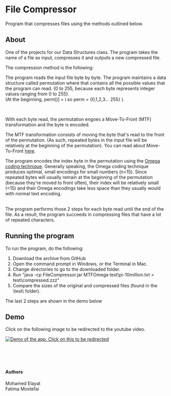 # File Compressor

Program that compresses files using the methods outlined below.
&nbsp;
&nbsp;
&nbsp;  

## About

One of the projects for our Data Structures class. The program takes the name of a file as input, compresses it 
and outputs a new compressed file.
&nbsp;  

The compression method is the following:

The program reads the input file byte by byte. The program maintains a data structure called permutation where that contains all the possible
values that the program can read.  (0 to 255, because each byte represents integer values ranging from 0 to 255).  
 (At the beginning, perm[i] = i so perm = {0,1,2,3... 255} ).
 
 &nbsp; 

With each byte read, the permutation engoes a Move-To-Front (MTF) transformation and the byte is encoded.  

The MTF transformation consists of moving the byte that's read to the front of the permutation.
(As such, repeated bytes in the input file will be relatively at the beginning of the permutation).
You can read about Move-To-Front [here](https://en.wikipedia.org/wiki/Move-to-front_transform).

The program encodes the index byte in the permutation using the [Omega coding technique](https://en.wikipedia.org/wiki/Elias_omega_coding).
Generally speaking, the Omega coding technique produces optimal, small encodings for small numbers (n<15).
Since repeated bytes will usually remain at the beginning of the permutation (because they're moved to front often),
their index will be relatively small (<15) and
their Omega encodings take less space than they usually would with normal text encoding.  
&nbsp; 

The program performs those 2 steps for each byte read until the end of the file. 
As a result, the program succeeds in compressing files that have a lot of repeated characters.



## Running the program

To run the program, do the following:

 
1. Download the archive from GitHub
2. Open the command prompt in Windows, or the Terminal in Mac. 
3. Change directories to go to the downloaded folder.
4. Run "java -cp FileCompressor.jar MTFOmega test\pi-10million.txt > test\compressed.zzz"		
5. Compare the sizes of the original and compressed files (found in the \test\ folder).  

The last 2 steps are shown in the demo below

## Demo

Click on the following image to be redirected to the youtube video.

[![Demo of the app. Click on this to be redirected](https://i.imgur.com/gUVQYL7.jpg)](https://www.youtube.com/watch?v=_Fav8wUQYa0)
  
  
&nbsp;  
&nbsp;  
&nbsp;  

#### Authors



Mohamed Elayat  
Fatima Mostefai
